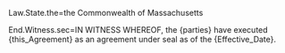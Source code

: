 Law.State.the=the Commonwealth of Massachusetts

End.Witness.sec=IN WITNESS WHEREOF, the {parties} have executed {this_Agreement} as an agreement under seal as of the {Effective_Date}.